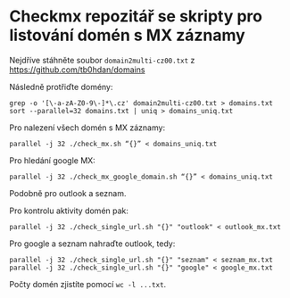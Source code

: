 # Checkmx repozitář se skripty pro listování domén s MX záznamy

Nejdříve stáhněte soubor `domain2multi-cz00.txt` z https://github.com/tb0hdan/domains

Následně protřiďte domény:

```
grep -o '[\-a-zA-Z0-9\-]*\.cz' domain2multi-cz00.txt > domains.txt
sort --parallel=32 domains.txt | uniq > domains_uniq.txt
```

Pro nalezení všech domén s MX záznamy:

```
parallel -j 32 ./check_mx.sh “{}” < domains_uniq.txt
```

Pro hledání google MX:

```
parallel -j 32 ./check_mx_google_domain.sh “{}” < domains_uniq.txt
```

Podobně pro outlook a seznam.

Pro kontrolu aktivity domén pak:

```
parallel -j 32 ./check_single_url.sh "{}" "outlook" < outlook_mx.txt
```

Pro google a seznam nahraďte outlook, tedy:

```
parallel -j 32 ./check_single_url.sh "{}" "seznam" < seznam_mx.txt
parallel -j 32 ./check_single_url.sh "{}" "google" < google_mx.txt
```

Počty domén zjistíte pomocí `wc -l ...txt`.
